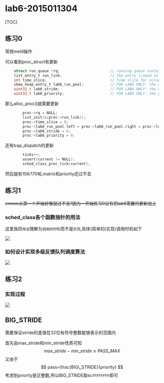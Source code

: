 # lab6-2015011304

[TOC]

## 练习0

常规meld操作

可以看到proc_struct有更新

```C
    struct run_queue *rq;                       // running queue contains Process
    list_entry_t run_link;                      // the entry linked in run queue
    int time_slice;                             // time slice for occupying the CPU
    skew_heap_entry_t lab6_run_pool;            // FOR LAB6 ONLY: the entry in the run pool
    uint32_t lab6_stride;                       // FOR LAB6 ONLY: the current stride of the process 
    uint32_t lab6_priority;                     // FOR LAB6 ONLY: the priority of process, set by lab6_set_priority(uint32_t)
```

那么alloc_proc()就需要更新

```C
        proc->rq = NULL;
        list_init(&(proc->run_link));
        proc->time_slice = 0;
        proc->lab6_run_pool.left = proc->lab6_run_pool.right = proc->lab6_run_pool.parent = NULL;
        proc->lab6_stride = 0;
        proc->lab6_priority = 0;
```

还有trap_dispatch的更新

```C
        ticks++;
        assert(current != NULL);
        sched_class_proc_tick(current);
```

然后就有156/170啦,matrix和priority还过不去

## 练习1

~~emmm从第一个开始好像就过不去?因为一开始练习0没有把lab6需要的更新加上~~

### sched_class各个函数指针的用法

这里我将`用法`理解为`调用的时机`而不是`实现`,具体(简单的)实现/调用时机如下

![](http://oblc5mnxs.bkt.clouddn.com/18-5-11/5394572.jpg)

### 如何设计实现多级反馈队列调度算法

![](http://oblc5mnxs.bkt.clouddn.com/18-5-11/11956644.jpg)

## 练习2

### 实现过程

![](http://oblc5mnxs.bkt.clouddn.com/18-5-11/4189408.jpg)

## BIG_STRIDE

需要保证stride的差值在32位有符号整数能够表示的范围内

首先由max_stride和min_stride性质可知
$$
max\_stride-min\_stride\le PASS\_MAX
$$
又由于
$$
pass=\frac{BIG\_STRIDE}{priority}
$$
考虑到priority是正整数,所以BIG_STRIDE取`0x7FFFFFFF`即可